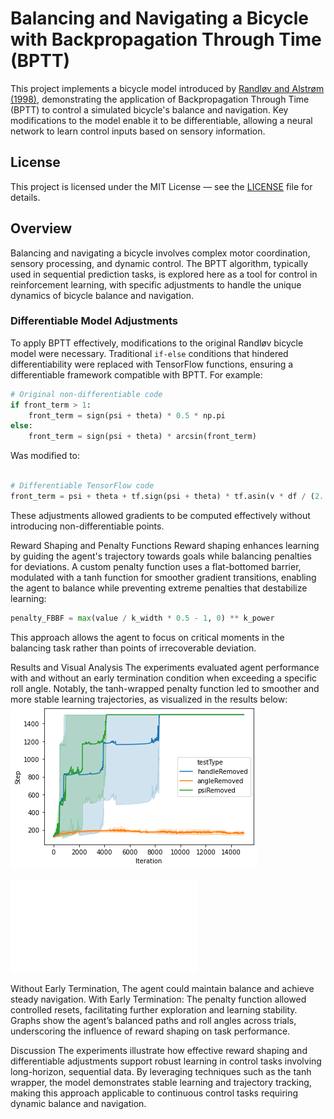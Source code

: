 # Balancing and Navigating a Bicycle with Backpropagation Through Time (BPTT)

This project implements a bicycle model introduced by [Randløv and Alstrøm (1998)](https://doi.org/10.1162/089976698300017805), demonstrating the application of Backpropagation Through Time (BPTT) to control a simulated bicycle's balance and navigation. Key modifications to the model enable it to be differentiable, allowing a neural network to learn control inputs based on sensory information.

## License

This project is licensed under the MIT License — see the [LICENSE](LICENSE) file for details.


## Overview
Balancing and navigating a bicycle involves complex motor coordination, sensory processing, and dynamic control. The BPTT algorithm, typically used in sequential prediction tasks, is explored here as a tool for control in reinforcement learning, with specific adjustments to handle the unique dynamics of bicycle balance and navigation.

### Differentiable Model Adjustments
To apply BPTT effectively, modifications to the original Randløv bicycle model were necessary. Traditional `if-else` conditions that hindered differentiability were replaced with TensorFlow functions, ensuring a differentiable framework compatible with BPTT. For example:

```python
# Original non-differentiable code
if front_term > 1:
    front_term = sign(psi + theta) * 0.5 * np.pi
else:
    front_term = sign(psi + theta) * arcsin(front_term)
```
Was modified to:
```python

# Differentiable TensorFlow code
front_term = psi + theta + tf.sign(psi + theta) * tf.asin(v * df / (2. * r_f))
```
These adjustments allowed gradients to be computed effectively without introducing non-differentiable points.

Reward Shaping and Penalty Functions
Reward shaping enhances learning by guiding the agent's trajectory towards goals while balancing penalties for deviations. A custom penalty function uses a flat-bottomed barrier, modulated with a tanh function for smoother gradient transitions, enabling the agent to balance while preventing extreme penalties that destabilize learning:

```python
penalty_FBBF = max(value / k_width * 0.5 - 1, 0) ** k_power
```
This approach allows the agent to focus on critical moments in the balancing task rather than points of irrecoverable deviation.

Results and Visual Analysis
The experiments evaluated agent performance with and without an early termination condition when exceeding a specific roll angle. Notably, the tanh-wrapped penalty function led to smoother and more stable learning trajectories, as visualized in the results below:
![Performance Comparison](comp.png)

![Without Clipping](results.pdf)



Without Early Termination, The agent could maintain balance and achieve steady navigation.
With Early Termination: The penalty function allowed controlled resets, facilitating further exploration and learning stability.
Graphs show the agent’s balanced paths and roll angles across trials, underscoring the influence of reward shaping on task performance.


Discussion
The experiments illustrate how effective reward shaping and differentiable adjustments support robust learning in control tasks involving long-horizon, sequential data. By leveraging techniques such as the tanh wrapper, the model demonstrates stable learning and trajectory tracking, making this approach applicable to continuous control tasks requiring dynamic balance and navigation.
